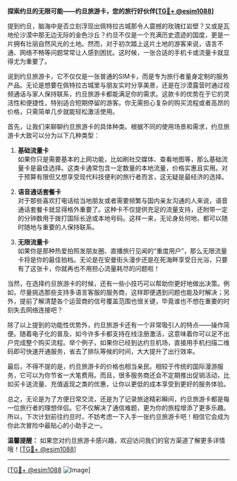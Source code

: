 **探索约旦的无限可能——约旦旅游卡，您的旅行好伙伴[[TG💪+ @esim1088](https://t.me/s/esim1088)]**

提到约旦，脑海中是否立刻浮现出佩特拉古城那令人震撼的玫瑰红岩壁？又或是瓦地伦沙漠中那无边无际的金色沙丘？约旦不仅是一个充满历史遗迹的国度，更是一片拥有壮丽自然风光的土地。然而，对于初次踏上这片土地的游客来说，语言不通、网络不畅等问题常常让人感到困扰。这时候，一张合适的手机卡或流量卡就显得尤为重要了。

说到约旦旅游卡，它不仅仅是一张普通的SIM卡，而是专为旅行者量身定制的服务产品。无论是想要在佩特拉古城里与朋友实时分享美景，还是在沙漠露营时通过视频通话与家人保持联系，约旦旅游卡都能满足你的需求。这款卡的优势在于它的灵活性和便捷性，特别适合短期停留的游客。你无需担心复杂的购买流程或者高昂的价格，只需简单几步就能轻松激活使用。

首先，让我们来聊聊约旦旅游卡的具体种类。根据不同的使用场景和需求，约旦旅游卡大致可以分为以下几种类型：

1. **基础流量卡**  
   如果你只是需要基本的上网功能，比如刷社交媒体、查看地图等，那么基础流量卡是最佳选择。这类卡通常包含一定数量的本地流量，价格实惠且实用。对于预算有限但又想享受现代科技便利的旅行者而言，这无疑是最经济的选择。

2. **语音通话套餐卡**  
   对于那些喜欢打电话给当地朋友或者需要频繁与国内亲友沟通的人来说，语音通话套餐卡就显得格外重要了。这种卡不仅提供充足的流量支持，还附带一定的分钟数用于拨打国际长途或本地号码。这样一来，无论身处何地，都可以随时随地与重要的人保持联系。

3. **无限流量卡**  
   如果你是那种热爱拍照发朋友圈、直播旅行见闻的“重度用户”，那么无限流量卡将是你的最佳拍档。无论是在安曼街头漫步还是在死海畔享受日光浴，只要有了这张卡，你就再也不用担心流量耗尽的问题啦！

当然，在选择约旦旅游卡的时候，还有一些小技巧可以帮助你更好地做出决策。例如，尽量挑选那些支持多语言客服的服务商，这样即便遇到问题也能及时解决；另外，提前了解清楚各个运营商的信号覆盖范围也很关键，毕竟谁也不想在重要的时刻失去网络连接吧？

除了以上提到的功能性优势外，约旦旅游卡还有一个非常吸引人的特点——操作简便。随着电子化的普及，如今许多卡都支持在线注册激活，这意味着你可以足不出户完成整个购买流程。举个例子，如果你已经到达约旦机场，直接用手机扫描二维码即可快速开通服务，省去了排队等候的时间，大大提升了出行效率。

最后，不得不提的是，约旦旅游卡的价格也相当亲民。相较于传统的国际漫游服务，它可以为你节省一大笔费用。而且，很多服务商还会不定期推出促销活动，比如买卡送流量、充值返现之类的优惠，让你以更低的成本享受到更好的服务体验。

总之，无论是为了方便日常交流，还是为了记录旅途精彩瞬间，约旦旅游卡都是每一位旅行者的理想伴侣。它不仅解决了通信难题，更为你的旅程增添了更多乐趣。所以，下次计划前往约旦时，不妨考虑一下入手一张约旦旅游卡吧！相信它会成为你此次冒险中最贴心的小助手之一。

**温馨提醒：** 如果您对约旦旅游卡感兴趣，欢迎访问我们的官方渠道了解更多详情哦！[[TG💪+ @esim1088](https://t.me/s/esim1088)]  

---

[[TG💪+ @esim1088](https://t.me/s/esim1088) ![Image](https://i.postimg.cc/4NQfJmqS/Snipaste-2025-05-13-00-14-12.png)]